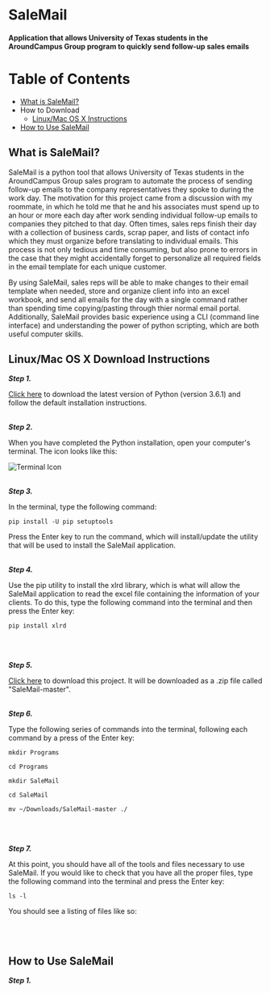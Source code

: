 # SaleMail
#### Application that allows University of Texas students in the AroundCampus Group program to quickly send follow-up sales emails

Table of Contents
=================

  * [What is SaleMail?](#what-is-salemail)
  * How to Download
    * [Linux/Mac OS X Instructions](#linux/mac-os-x-download-instructions)
  * [How to Use SaleMail](#how-to-use-salemail)

## What is SaleMail?

SaleMail is a python tool that allows University of Texas students in the AroundCampus Group sales program to automate the process of sending follow-up emails to the company representatives they spoke to during the work day. The motivation for this project came from a discussion with my roommate, in which he told me that he and his associates must spend up to an hour or more each day after work sending individual follow-up emails to companies they pitched to that day. Often times, sales reps finish their day with a collection of business cards, scrap paper, and lists of contact info which they must organize before translating to individual emails. This process is not only tedious and time consuming, but also prone to errors in the case that they might accidentally forget to personalize all required fields in the email template for each unique customer.

By using SaleMail, sales reps will be able to make changes to their email template when needed, store and organize client info into an excel workbook, and send all emails for the day with a single command rather than spending time copying/pasting through thier normal email portal. Additionally, SaleMail provides basic experience using a CLI (command line interface) and understanding the power of python scripting, which are both useful computer skills.


## Linux/Mac OS X Download Instructions

___Step 1.___ 

[Click here](https://www.python.org/ftp/python/3.6.1/python-3.6.1-macosx10.6.pkg) to download the latest version of Python (version 3.6.1) and follow the default installation instructions.
<br></br>

___Step 2.___ 

When you have completed the Python installation, open your computer's terminal. The icon looks like this: 

![Terminal Icon](http://media.idownloadblog.com/wp-content/uploads/2015/01/Terminal-icon-Yosemite-220x220.png)
<br></br>

___Step 3.___ 

In the terminal, type the following command:
```
pip install -U pip setuptools
```
Press the Enter key to run the command, which will install/update the utility that will be used to install the SaleMail application.
<br></br>

___Step 4.___

Use the pip utility to install the xlrd library, which is what will allow the SaleMail application to read the excel file containing the information of your clients. To do this, type the following command into the terminal and then press the Enter key:
```
pip install xlrd
```
<br></br>

___Step 5.___

[Click here](https://github.com/tsevans/SaleMail/archive/master.zip) to download this project. It will be downloaded as a .zip file called "SaleMail-master".
<br></br>

___Step 6.___

Type the following series of commands into the terminal, following each command by a press of the Enter key:
```
mkdir Programs
```
```
cd Programs
```
```
mkdir SaleMail
```
```
cd SaleMail
```
```
mv ~/Downloads/SaleMail-master ./
```
<br></br>

___Step 7.___

At this point, you should have all of the tools and files necessary to use SaleMail. If you would like to check that you have all the proper files, type the following command into the terminal and press the Enter key:
```
ls -l
```
You should see a listing of files like so:

<br></br>

## How to Use SaleMail

___Step 1.___ 
